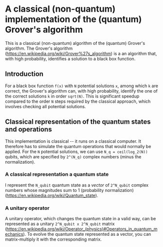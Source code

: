 # A classical (non-quantum) implementation of the (quantum) Grover's algorithm

This is a classical (non-quantum) algorithm of the (quantum) Grover's algorithm. The Grover's algorithm (https://en.wikipedia.org/wiki/Grover%27s_algorithm) is a an algorithm that, with high probability, identifies a solution to a black box function.

## Introduction
For a black box function `f(x)` with `N` potential solutions `x`, among which `k` are correct, the Grover's algorithm can, with high probability, identify the one of the correct solutions `k` in order `sqrt(N)`. This is significant speedup compared to the order `N` steps required by the classical approach, which involves checking all potential solutions.

## Classical representation of the quantum states and operations
This implementation is classical -- it runs on a classical computer. It therefore has to simulate the quantum operations that would normally be applied. For the `N` potential solutions, we can use `N_q = ceil(log_2(N))` qubits, which are specified by `2^(N_q)` complex numbers (minus the normalization).

### A classical representation a quantum state
I represent the `N_qubit` quantum state as a *vector* of `2^N_qubit` complex numbers whose magnitudes sum to 1 (probability normalization) (https://en.wikipedia.org/wiki/Quantum_state).

### A unitary operator
A unitary operator, which changes the quantum state in a valid way, can be represented as a unitary `2^N_qubit x 2^N_qubit` matrix (https://en.wikipedia.org/wiki/Operator_(physics)#Operators_in_quantum_mechanics). To evolve the quantum state represented as a vector, you can matrix-multiply it with the corresponding matrix.




